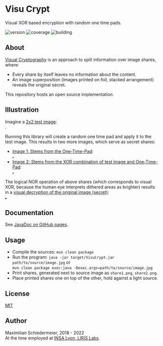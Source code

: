 # Visu Crypt

Visual XOR based encryption with random one time pads.

![version](https://img.shields.io/badge/version-1.1-brightgreen)
![coverage](https://img.shields.io/badge/coverage-100%25-brightgreen)
![building](https://img.shields.io/badge/build-passing-brightgreen)

## About

[Visual Cryptography](https://en.wikipedia.org/wiki/Visual_cryptography) is an approach to split information over image shares, where:
 * Every share by itself leaves no information about the content.
 * An image superposition (images printed on foil, stacked arrangement) reveals the original secret.
 
This repository hosts an open source implementation.

## Illustration

Imagine a [2x2 test image](src/test/resources/test-image.png):  
![test-image](src/test/resources/test-image.png)

Running this library will create a random one time pad and apply it to the test image. This results in two more images, which serve as secret shares:

 * [Image 1: Stems from the One-Time-Pad](markdown-samples/sample-share1.png):  
 ![share1](markdown-samples/sample-share1.png)
 * [Image 2: Stems from the XOR combination of test image and One-Time-Pad](markdown-samples/sample-share2.png):  
 ![share2](markdown-samples/sample-share2.png)
 
 The logical NOR operation of above shares (which corresponds to visual XOR, because the human eye interprets dithered areas as brighter) results in a [visual decryption of the original image (secret)](markdown-samples/overlay.png):  
 ![overlay](markdown-samples/overlay.png)


## Documentation

See [JavaDoc on GitHub pages](https://kartoffelquadrat.github.io/VisuCrypt/).

## Usage

 * Compile the sources: ```mvn clean package```
 * Run the program: ```java -jar target/VisuCrypt.jar path/to/source/image.jpg``` or  
 ```mvn clean package exec:java -Dexec.args=path/to/source/image.jpg```
 * Print shares, generated next to source image as ```share1.png```, ```share2.png```.
 * Place printed shares one on top of the other, hold against a light source.

## License

[MIT](LICENSE)

## Author

Maximilian Schiedermeier, 2018 - 2022  
At the time employed at [INSA Lyon, LIRIS Labs](https://liris.cnrs.fr/page-membre/maximilian-schiedermeier).
